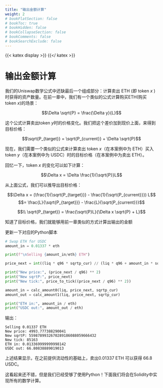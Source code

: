 ```yaml
---
title: "输出金额计算"
weight: 2
# bookFlatSection: false
# bookToc: true
# bookHidden: false
# bookCollapseSection: false
# bookComments: false
# bookSearchExclude: false
---
```


{{< katex display >}} {{</ katex >}}

# 输出金额计算

我们的Uniswap数学公式中还缺最后一个组成部分：计算卖出 ETH (即 token $x$ )时获得的资产数量。在前一章中，我们有一个类似的公式计算购买ETH(购买 token $x$)的场景：

$$\Delta \sqrt{P} = \frac{\Delta y}{L}$$

这个公式计算卖出token $y$时的价格变化。我们把这个差价加到现价上面，来得到目标价格：

$$\sqrt{P_{target}} = \sqrt{P_{current}} + \Delta \sqrt{P}$$

现在，我们需要一个类似的公式来计算卖出 token $x$（在本案例中为 ETH）买入 token $y$（在本案例中为 USDC）时的目标价格（在本案例中为卖出 ETH）。

回忆一下，token $x$ 的变化可以如下计算：

$$\Delta x = \Delta \frac{1}{\sqrt{P}}L$$

从上面公式，我们可以推导出目标价格：

$$\Delta x = (\frac{1}{\sqrt{P_{target}}} - \frac{1}{\sqrt{P_{current}}}) L$$
$$= \frac{L}{\sqrt{P_{target}}} - \frac{L}{\sqrt{P_{current}}}$$


$$\\ \sqrt{P_{target}} = \frac{\sqrt{P}L}{\Delta x \sqrt{P} + L}$$

知道了目标价格，我们就能够用前一章类似的方式计算出输出的金额

更新一下对应的Python脚本
```python
# Swap ETH for USDC
amount_in = 0.01337 * eth

print(f"\nSelling {amount_in/eth} ETH")

price_next = int((liq * q96 * sqrtp_cur) // (liq * q96 + amount_in * sqrtp_cur))

print("New price:", (price_next / q96) ** 2)
print("New sqrtP:", price_next)
print("New tick:", price_to_tick((price_next / q96) ** 2))

amount_in = calc_amount0(liq, price_next, sqrtp_cur)
amount_out = calc_amount1(liq, price_next, sqrtp_cur)

print("ETH in:", amount_in / eth)
print("USDC out:", amount_out / eth)
```

输出：
```shell
Selling 0.01337 ETH
New price: 4993.777388290041
New sqrtP: 5598789932670289186088059666432
New tick: 85163
ETH in: 0.013369999999998142
USDC out: 66.80838889019013
```

上述结果显示，在之前提供流动性的基础上，卖出0.01337 ETH 可以获得 66.8 USDC。

这看起来还不错，但是我们已经受够了使用Python！下面我们将会在Solidity中实现所有的数学计算。
